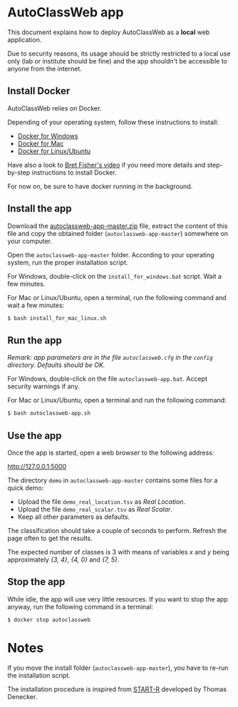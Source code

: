# AutoClassWeb app

This document explains how to deploy AutoClassWeb as a **local** web application.

Due to security reasons, its usage should be strictly restricted to a local use only (lab or institute should be fine) and the app shouldn't be accessible to anyone from the internet.


## Install Docker

AutoClassWeb relies on Docker.

Depending of your operating system, follow these instructions to install:

- [Docker for Windows](https://docs.docker.com/docker-for-windows/install/)
- [Docker for Mac](https://docs.docker.com/docker-for-mac/install/)
- [Docker for Linux/Ubuntu](https://docs.docker.com/install/linux/docker-ce/ubuntu/)

Have also a look to [Bret Fisher's video](https://www.bretfisher.com/installdocker/) if you need more details and step-by-step instructions to install Docker.

For now on, be sure to have docker running in the background.


## Install the app

Download the [autoclassweb-app-master.zip](https://github.com/pierrepo/autoclassweb-app/archive/master.zip) file, extract the content of this file and copy the obtained folder (`autoclassweb-app-master`) somewhere on your computer.

Open the `autoclassweb-app-master` folder. According to your operating system, run the proper installation script.

For Windows, double-click on the `install_for_windows.bat` script. Wait a few minutes.

For Mac or Linux/Ubuntu, open a terminal, run the following command and wait a few minutes:
```bash
$ bash install_for_mac_linux.sh
```

## Run the app

*Remark: app parameters are in the file `autoclassweb.cfg` in the `config` directory. Defaults should be OK.*

For Windows, double-click on the file `autoclassweb-app.bat`. Accept security warnings if any.

For Mac or Linux/Ubuntu, open a terminal and run the following command:
```bash
$ bash autoclassweb-app.sh
```


## Use the app

Once the app is started, open a web browser to the following address:

<http://127.0.0.1:5000>

The directory `demo` in `autoclassweb-app-master` contains some files for a quick demo:

- Upload the file `demo_real_location.tsv` as *Real Location*.
- Upload the file `demo_real_scalar.tsv` as *Real Scalar*.
- Keep all other parameters as defaults.

The classification should take a couple of seconds to perform. Refresh the page often to get the results.

The expected number of classes is 3 with means of variables *x* and *y* being approximately *{3, 4}*, *{4, 0}* and *{7, 5}*.


## Stop the app

While idle, the app will use very little resources. If you want to stop the app anyway, run the following command in a terminal:
```
$ docker stop autoclassweb
```


# Notes

If you move the install folder (`autoclassweb-app-master`), you have to re-run the installation script.

The installation procedure is inspired from [START-R](https://github.com/thomasdenecker/START-R) developed by Thomas Denecker.

